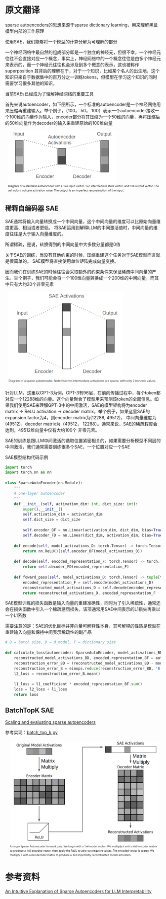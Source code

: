 # 原文翻译
sparse autoencoders的思想来源于sparse dictionary learning，用来理解黑盒模型内部的工作原理

使用SAE，我们能够将一个模型的计算分解为可理解的部分

一个神经网络中最自然的组成部分即是一个独立的神经元，但很不幸，一个神经元往往不会直接对应一个概念，事实上，神经网络中的一个概念往往是由多个神经元来表示的，而一个神经元往往也会涉及到多个概念的表示，这也被称作 superposition 其背后的理解在于，对于一个知识，比如某个名人的出生地，这个知识只来自于数据集中的百万分之一训练tokens，但模型在学习这个知识的同时需要学习很多其他的知识。

当前SAEs已经成为了理解神经网络的重要工具

首先来说autoencoder，如下图所示，一个标准的autoencoder是一个神经网络用来压缩再重建输入。举个例子，（100， 50， 100）表示一个autoencoder接收一个100维的向量作为输入，encoder部分将其压缩为一个50维的向量，再将压缩后的50维向量作为decoder的输入来重建原始的100维向量

![autoencoder图示](images/image.png)

## 稀释自编码器 SAE
SAE通常将输入向量转换成一个中间向量，这个中间向量的维度可以比原始向量维度更高、相当或者更低。 将SAE运用到解释LLM的中间激活值时，中间向量的维度往往是大于输入向量维度的。

所谓稀疏，是说，转换得到的中间向量中大多数分量都是0值

关于SAE的训练，当没有其他约束的时候，压缩重建这个任务对于SAE模型而言就是很简单的。 SAE模型将直接使用单位矩阵完成向量变换。

因而我们在训练SAE的时候往往会采取额外的约束条件来保证稀疏中间向量的产生。举个例子，我们可能会将一个100维向量转换成一个200维的中间向量，而其中只有大约20个非零元素

![](/images/SAE图示.png)

针对LLM，这里以GPT-3为例，GPT-3有96层，在前向传播过程中，每个token都对应一个12288维的向量。这个向量聚合了模型用来预测该token的全部信息。如果我们使用SAE来理解GPT-3中的中间激活，SAE的模型架构将为encoder matrix -> ReLU activation -> decoder matrix，举个例子，如果这里SAE的expansion factor为4，则encoder matrix为(12288, 49512)， 中间向量维度为(49512)，decoder matrix为（49512， 12288）。通常来说，SAE的稀疏程度会达到，49512维向量中仅有大约100个 非零元素。

SAE的训练是跟LLM中间激活的选取位置紧密相关的，如果需要分析模型不同层的中间激活，我们通常需要训练很多个SAE，一个位置对应一个SAE

SAE模型结构代码示例
```python
import torch
import torch.nn as nn

class SparseAutoEncoder(nn.Module):
    """
    A one-layer autoencoder
    """
    def __init__(self, activation_dim: int, dict_size: int):
        super().__init__()
        self.activation_dim = activation_dim
        self.dict_size = dict_size

        self.encoder_DF = nn.Linear(activation_dim, dict_dim, bias=True)
        self.decoder_FD = nn.Linear(dict_dim, activation_dim, bias=True)
    
    def encode(self, model_activations_D: torch.Tensor) -> torch.Tensor:
        return nn.ReLU()(self.encoder_DF(model_activations_D))
    
    def decode(self, encoded_representation_F: torch.Tensor) -> torch.Tensor:
        return self.decoder_FD(encoded_representation_F)
    
    def foward_pass(self, model_activations_D: torch.Tensor) -> tuple[torch.Tensor, torch.Tensor]:
        encoded_representation_F = self.encode(model_activations_D)
        reconstructed_model_activations_D = self.decode(encoded_representation_F)
        return reconstructed_activations_D, encoded_representation_F
```

SAE模型训练的损失函数是输入向量的重建准确性，同时为了引入稀疏性，通常还会在损失函数中引入一个稀疏惩罚损失，该项通常用SAE中间表示的L1损失再乘以一个L1系数

需要注意的是：SAE的优化目标并非向量可解释性本身，其可解释的性质是模型在重建输入向量和保持中间表示稀疏性的副产品

```python
# B = batch size, D = d_model, F = dictionary_size

def calculate_loss(autoencoder: SparseAutoEncoder, model_activations_BD: torch.Tensor, l1_coefficient: float) -> torch.Tensor:
    reconstructed_model_activations_BD, encoded_representation_BF = autoencoder.forward_pass(model_activations_BD)
    reconstruction_error_BD = (reconstructed_model_activations_BD - model_activations_BD).pow(2)
    reconstruction_error_B = einops.reduce(reconstruction_error_BD, 'B D -> B', 'sum')
    l2_loss = reconstruction_error_B.mean()

    l1_loss = l1_coefficient * encoded_representation_BF.sum()
    loss = l2_loss + l1_loss
    return loss
```
## BatchTopK SAE
[Scaling and evaluating sparse autoencoders](https://openreview.net/forum?id=tcsZt9ZNKD)

参考实现：[batch_top_k.py](https://github.com/saprmarks/dictionary_learning/blob/main/trainers/batch_top_k.py)

![](/images/SAE%20example.png)



# 参考资料
[An Intuitive Explanation of Sparse Autoencoders for LLM Interpretability](https://adamkarvonen.github.io/machine_learning/2024/06/11/sae-intuitions.html)